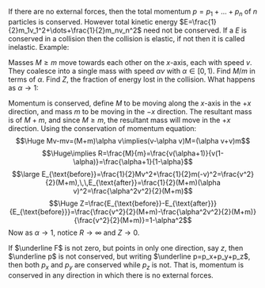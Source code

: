 If there are no external forces, then the total momentum $p=p_1+\dots+p_n$ of $n$ particles is conserved. However total kinetic energy $E=\frac{1}{2}m_1v_1^2+\dots+\frac{1}{2}m_nv_n^2$ need not be conserved. If a $E$ is conserved in a collision then the collision is elastic, if not then it is called inelastic. Example:

Masses $M\geq m$ move towards each other on the $x$-axis, each with speed $v$. They coalesce into a single mass with speed $\alpha v$ with $\alpha\in[0,1)$. Find $M/m$ in terms of $\alpha$. Find $Z$, the fraction of energy lost in the collision. What happens as $\alpha\to 1$:

Momentum is conserved, define $M$ to be moving along the $x$-axis in the $+x$ direction, and mass $m$ to be moving in the $-x$ direction. The resultant mass is of $M+m$, and since $M\geq m$, the resultant mass will move in the $+x$ direction. Using the conservation of momentum equation:$$\Huge Mv-mv=(M+m)\alpha v\implies(v-\alpha v)M=(\alpha v+v)m$$$$\Huge\implies R=\frac{M}{m}=\frac{v(\alpha+1)}{v(1-\alpha)}=\frac{\alpha+1}{1-\alpha}$$$$\large E_{\text{before}}=\frac{1}{2}Mv^2+\frac{1}{2}m(-v)^2=\frac{v^2}{2}(M+m),\,\,E_{\text{after}}=\frac{1}{2}(M+m)(\alpha v)^2=\frac{\alpha^2v^2}{2}(M+m)$$$$\Huge Z=\frac{E_{\text{before}}-E_{\text{after}}}{E_{\text{before}}}=\frac{\frac{v^2}{2}(M+m)-\frac{\alpha^2v^2}{2}(M+m)}{\frac{v^2}{2}(M+m)}=1-\alpha^2$$Now as $\alpha\to 1$, notice $R\to\infty$ and $Z\to 0$.

If $\underline F$ is not zero, but points in only one direction, say $z$, then $\underline p$ is not conserved, but writing $\underline p=p_x+p_y+p_z$, then both $p_x$ and $p_y$ are conserved while $p_z$ is not. That is, momentum is conserved in any direction in which there is no external forces. 